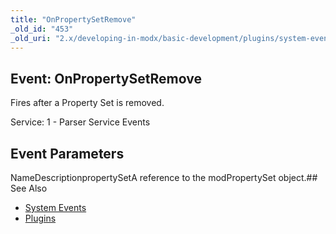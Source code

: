 ```yaml
---
title: "OnPropertySetRemove"
_old_id: "453"
_old_uri: "2.x/developing-in-modx/basic-development/plugins/system-events/onpropertysetremove"
---
```


## Event: OnPropertySetRemove

Fires after a Property Set is removed.

Service: 1 - Parser Service Events

## Event Parameters

NameDescriptionpropertySetA reference to the modPropertySet object.## See Also

- [System Events](developing-in-modx/basic-development/plugins/system-events "System Events")
- [Plugins](developing-in-modx/basic-development/plugins "Plugins")